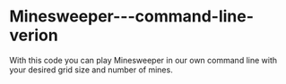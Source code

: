 # Minesweeper---command-line-verion
With this code you can play Minesweeper in our own command line with your desired grid size and number of mines.

